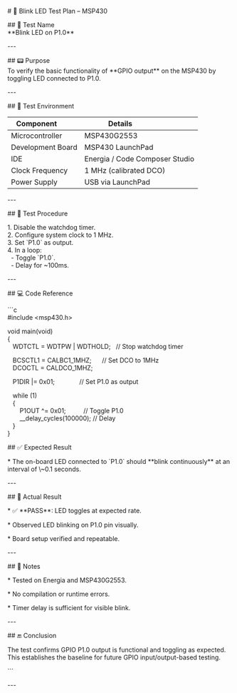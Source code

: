 \# 🔘 Blink LED Test Plan – MSP430

\## 📌 Test Name  
\*\*Blink LED on P1.0\*\*

\---

\## 📟 Purpose  
To verify the basic functionality of \*\*GPIO output\*\* on the MSP430 by toggling LED connected to P1.0.

\---

\## 🔧 Test Environment

| Component        | Details                     |  
|------------------|-----------------------------|  
| Microcontroller  | MSP430G2553                 |  
| Development Board| MSP430 LaunchPad            |  
| IDE              | Energia / Code Composer Studio |  
| Clock Frequency  | 1 MHz (calibrated DCO)      |  
| Power Supply     | USB via LaunchPad           |

\---

\## 🧪 Test Procedure

1\. Disable the watchdog timer.  
2\. Configure system clock to 1 MHz.  
3\. Set \`P1.0\` as output.  
4\. In a loop:  
  - Toggle \`P1.0\`.  
  - Delay for ~100ms.

\---

\## 💻 Code Reference

\`\`\`c  
#include \<msp430.h>

void main(void)  
{  
   WDTCTL = WDTPW | WDTHOLD;   // Stop watchdog timer

   BCSCTL1 = CALBC1\_1MHZ;      // Set DCO to 1MHz  
   DCOCTL = CALDCO\_1MHZ;

   P1DIR |= 0x01;              // Set P1.0 as output

   while (1)  
   {  
       P1OUT ^= 0x01;          // Toggle P1.0  
       \_\_delay\_cycles(100000); // Delay  
   }  
}  
  
\## ✅ Expected Result

\* The on-board LED connected to \`P1.0\` should \*\*blink continuously\*\* at an interval of \\~0.1 seconds.

\---

\## 📌 Actual Result

\* ✅ \*\*PASS\*\*: LED toggles at expected rate.

\* Observed LED blinking on P1.0 pin visually.

\* Board setup verified and repeatable.

\---

\## 📓 Notes

\* Tested on Energia and MSP430G2553.

\* No compilation or runtime errors.

\* Timer delay is sufficient for visible blink.

\---

\## 🔚 Conclusion

The test confirms GPIO P1.0 output is functional and toggling as expected. This establishes the baseline for future GPIO input/output-based testing.

\`\`\`

\---